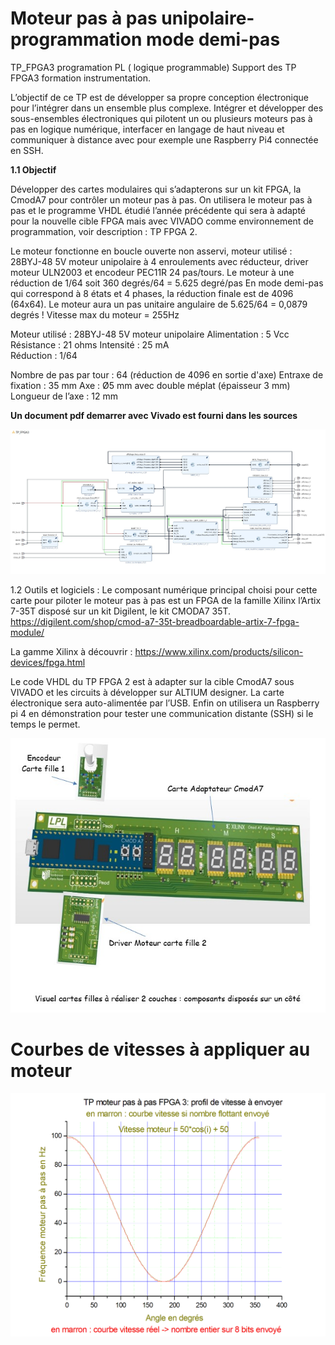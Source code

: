 # Moteur pas à pas unipolaire-programmation mode demi-pas
TP_FPGA3 programation PL ( logique programmable) Support des TP FPGA3 formation instrumentation.

L’objectif de ce TP est de développer sa propre conception électronique pour l’intégrer dans un ensemble plus complexe. Intégrer et développer des sous-ensembles électroniques qui pilotent un ou plusieurs moteurs pas à pas en logique numérique, interfacer en langage de haut niveau et communiquer à distance avec pour exemple une Raspberry Pi4 connectée en SSH.

**1.1 Objectif**

Développer des cartes modulaires qui s’adapterons sur un kit FPGA, la CmodA7 pour contrôler un moteur pas à pas. On utilisera le moteur pas à pas et le programme VHDL étudié l’année précédente qui sera à adapté pour la nouvelle cible FPGA mais avec VIVADO comme environnement de programmation, voir description : TP FPGA 2.

Le moteur fonctionne en boucle ouverte non asservi, moteur utilisé : 28BYJ-48 5V moteur unipolaire à 4 enroulements avec réducteur, driver moteur ULN2003 et encodeur PEC11R 24 pas/tours. Le moteur à une réduction de 1/64 soit 360 degrés/64 = 5.625 degré/pas En mode demi-pas qui correspond à 8 états et 4 phases, la réduction finale est de 4096 (64x64). Le moteur aura un pas unitaire angulaire de 5.625/64 = 0,0879 degrés !
Vitesse max du moteur = 255Hz 

  Moteur utilisé : 28BYJ-48 5V moteur unipolaire 
  Alimentation : 5 Vcc  
  Résistance : 21 ohms 
  Intensité : 25 mA  
  Réduction : 1/64 
  
  Nombre de pas par tour : 64 (réduction de 4096 en sortie d'axe) 
  Entraxe de fixation : 35 mm 
  Axe : Ø5 mm avec double méplat (épaisseur 3 mm) 
  Longueur de l’axe : 12 mm

**Un document pdf demarrer avec Vivado est fourni dans les sources**

![ezcv logo](https://github.com/fabzz60/TP_FPGA3/blob/main/bloc_design_FPGA3.jpg)

1.2 Outils et logiciels :
Le composant numérique principal choisi pour cette carte pour piloter le moteur pas à pas est un FPGA de la famille Xilinx l’Artix 7-35T disposé sur un kit Digilent, le kit CMODA7 35T. 
https://digilent.com/shop/cmod-a7-35t-breadboardable-artix-7-fpga-module/

La gamme Xilinx à découvrir :
https://www.xilinx.com/products/silicon-devices/fpga.html

Le code VHDL du TP FPGA 2 est à adapter sur la cible CmodA7 sous VIVADO et les circuits à développer sur ALTIUM designer. La carte électronique sera auto-alimentée par l’USB. Enfin on utilisera un Raspberry pi 4 en démonstration pour tester une communication distante (SSH) si le temps le permet.


![ezcv logo](https://github.com/fabzz60/TP_FPGA3/blob/main/cartes_a_developper.jpg)

# Courbes de vitesses à appliquer au moteur

![ezcv logo](https://github.com/fabzz60/TP_FPGA3/blob/main/courbe_de_vitesse_moteur_pas_a_pas.jpg)
